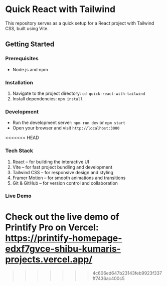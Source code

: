 # Quick React with Tailwind

This repository serves as a quick setup for a React project with Tailwind CSS, built using Vite.

## Getting Started

### Prerequisites
- Node.js and npm

### Installation

1. Navigate to the project directory: `cd quick-react-with-tailwind`
2. Install dependencies: `npm install`

### Development
- Run the development server: `npm run dev` or `npm start`
- Open your browser and visit `http://localhost:3000`

<<<<<<< HEAD
### Tech Stack
1. React – for building the interactive UI
2. Vite – for fast project bundling and development
3. Tailwind CSS – for responsive design and styling
4. Framer Motion – for smooth animations and transitions
5. Git & GitHub – for version control and collaboration


### Live Demo
Check out the live demo of Printify Pro on Vercel: https://printify-homepage-edxf7gvce-shibu-kumaris-projects.vercel.app/
=======





>>>>>>> 4c606ed647b23143feb9923f337ff7436ac400c5

